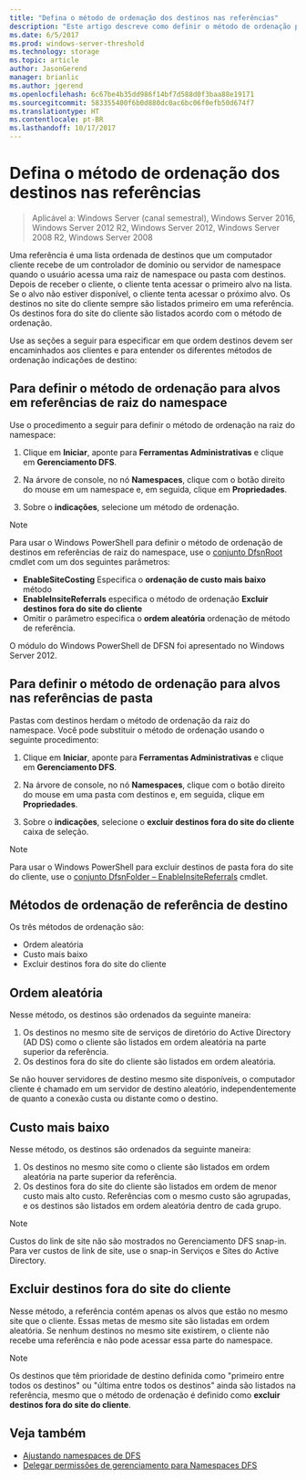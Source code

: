 ```yaml
---
title: "Defina o método de ordenação dos destinos nas referências"
description: "Este artigo descreve como definir o método de ordenação para alvos em referências."
ms.date: 6/5/2017
ms.prod: windows-server-threshold
ms.technology: storage
ms.topic: article
author: JasonGerend
manager: brianlic
ms.author: jgerend
ms.openlocfilehash: 6c67be4b35dd986f14bf7d588d0f3baa88e19171
ms.sourcegitcommit: 583355400f6b0d880dc0ac6bc06f0efb50d674f7
ms.translationtype: HT
ms.contentlocale: pt-BR
ms.lasthandoff: 10/17/2017
---
```

# <a name="set-the-ordering-method-for-targets-in-referrals"></a>Defina o método de ordenação dos destinos nas referências

> Aplicável a: Windows Server (canal semestral), Windows Server 2016, Windows Server 2012 R2, Windows Server 2012, Windows Server 2008 R2, Windows Server 2008

Uma referência é uma lista ordenada de destinos que um computador cliente recebe de um controlador de domínio ou servidor de namespace quando o usuário acessa uma raiz de namespace ou pasta com destinos. Depois de receber o cliente, o cliente tenta acessar o primeiro alvo na lista. Se o alvo não estiver disponível, o cliente tenta acessar o próximo alvo.
Os destinos no site do cliente sempre são listados primeiro em uma referência. Os destinos fora do site do cliente são listados acordo com o método de ordenação.

Use as seções a seguir para especificar em que ordem destinos devem ser encaminhados aos clientes e para entender os diferentes métodos de ordenação indicações de destino:

## <a name="to-set-the-ordering-method-for-targets-in-namespace-root-referrals"></a>Para definir o método de ordenação para alvos em referências de raiz do namespace

Use o procedimento a seguir para definir o método de ordenação na raiz do namespace:

1.  Clique em **Iniciar**, aponte para **Ferramentas Administrativas** e clique em **Gerenciamento DFS**.

2.  Na árvore de console, no nó **Namespaces**, clique com o botão direito do mouse em um namespace e, em seguida, clique em **Propriedades**.

3.  Sobre o **indicações**, selecione um método de ordenação.

> [!NOTE]
> Para usar o Windows PowerShell para definir o método de ordenação de destinos em referências de raiz do namespace, use o [conjunto DfsnRoot](https://technet.microsoft.com/library/jj884281.aspx) cmdlet com um dos seguintes parâmetros:
   -   **EnableSiteCosting** Especifica o **ordenação de custo mais baixo** método
   -   **EnableInsiteReferrals** especifica o método de ordenação **Excluir destinos fora do site do cliente**
   -   Omitir o parâmetro especifica o **ordem aleatória** ordenação de método de referência. 

O módulo do Windows PowerShell de DFSN foi apresentado no Windows Server 2012.
   
## <a name="to-set-the-ordering-method-for-targets-in-folder-referrals"></a>Para definir o método de ordenação para alvos nas referências de pasta

Pastas com destinos herdam o método de ordenação da raiz do namespace. Você pode substituir o método de ordenação usando o seguinte procedimento:

1.  Clique em **Iniciar**, aponte para **Ferramentas Administrativas** e clique em **Gerenciamento DFS**.

2.  Na árvore de console, no nó **Namespaces**, clique com o botão direito do mouse em uma pasta com destinos e, em seguida, clique em **Propriedades**.

3.  Sobre o **indicações**, selecione o **excluir destinos fora do site do cliente** caixa de seleção.

> [!NOTE]
> Para usar o Windows PowerShell para excluir destinos de pasta fora do site do cliente, use o [conjunto DfsnFolder – EnableInsiteReferrals](https://technet.microsoft.com/library/jj884283.aspx) cmdlet.

## <a name="target-referral-ordering-methods"></a>Métodos de ordenação de referência de destino

Os três métodos de ordenação são:

-   Ordem aleatória
-   Custo mais baixo
-   Excluir destinos fora do site do cliente

## <a name="random-order"></a>Ordem aleatória

Nesse método, os destinos são ordenados da seguinte maneira:

1.  Os destinos no mesmo site de serviços de diretório do Active Directory (AD DS) como o cliente são listados em ordem aleatória na parte superior da referência.
2.  Os destinos fora do site do cliente são listados em ordem aleatória.

Se não houver servidores de destino mesmo site disponíveis, o computador cliente é chamado em um servidor de destino aleatório, independentemente de quanto a conexão custa ou distante como o destino.

## <a name="lowest-cost"></a>Custo mais baixo

Nesse método, os destinos são ordenados da seguinte maneira:

1.  Os destinos no mesmo site como o cliente são listados em ordem aleatória na parte superior da referência.
2.  Os destinos fora do site do cliente são listados em ordem de menor custo mais alto custo. Referências com o mesmo custo são agrupadas, e os destinos são listados em ordem aleatória dentro de cada grupo.

> [!NOTE]
> Custos do link de site não são mostrados no Gerenciamento DFS snap-in. Para ver custos de link de site, use o snap-in Serviços e Sites do Active Directory.

## <a name="exclude-targets-outside-of-the-clients-site"></a>Excluir destinos fora do site do cliente

Nesse método, a referência contém apenas os alvos que estão no mesmo site que o cliente. Essas metas de mesmo site são listadas em ordem aleatória. Se nenhum destinos no mesmo site existirem, o cliente não recebe uma referência e não pode acessar essa parte do namespace.

> [!NOTE]
> Os destinos que têm prioridade de destino definida como "primeiro entre todos os destinos" ou "última entre todos os destinos" ainda são listados na referência, mesmo que o método de ordenação é definido como **excluir destinos fora do site do cliente**.

## <a name="see-also"></a>Veja também 

-   [Ajustando namespaces de DFS](tuning-dfs-namespaces.md)
-   [Delegar permissões de gerenciamento para Namespaces DFS](delegate-management-permissions-for-dfs-namespaces.md)